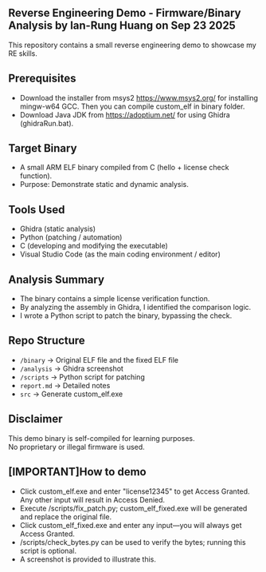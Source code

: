 ## Reverse Engineering Demo - Firmware/Binary Analysis by Ian-Rung Huang on Sep 23 2025
This repository contains a small reverse engineering demo to showcase my RE skills.

## Prerequisites
- Download the installer from msys2 https://www.msys2.org/ for installing mingw-w64 GCC. Then you can compile custom_elf in binary folder.
- Download Java JDK from https://adoptium.net/ for using Ghidra (ghidraRun.bat).

## Target Binary
- A small ARM ELF binary compiled from C (hello + license check function).
- Purpose: Demonstrate static and dynamic analysis.

## Tools Used
- Ghidra (static analysis)
- Python (patching / automation)
- C (developing and modifying the executable)
- Visual Studio Code (as the main coding environment / editor)

## Analysis Summary
- The binary contains a simple license verification function.
- By analyzing the assembly in Ghidra, I identified the comparison logic.
- I wrote a Python script to patch the binary, bypassing the check.

## Repo Structure
- `/binary` → Original ELF file and the fixed ELF file
- `/analysis` → Ghidra screenshot
- `/scripts` → Python script for patching
- `report.md` → Detailed notes
- `src` → Generate custom_elf.exe

## Disclaimer
This demo binary is self-compiled for learning purposes.  
No proprietary or illegal firmware is used.

## [IMPORTANT]How to demo
- Click custom_elf.exe and enter "license12345" to get Access Granted. Any other input will result in Access Denied.
- Execute /scripts/fix_patch.py; custom_elf_fixed.exe will be generated and replace the original file.
- Click custom_elf_fixed.exe and enter any input—you will always get Access Granted.
- /scripts/check_bytes.py can be used to verify the bytes; running this script is optional.
- A screenshot is provided to illustrate this.